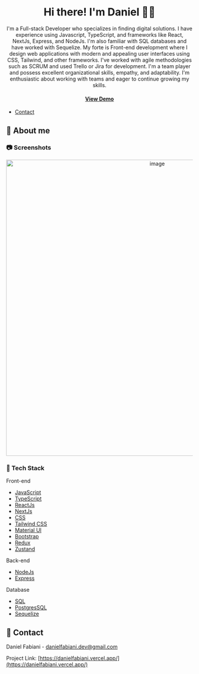 
<div align='center'>

<h1>Hi there! I'm Daniel 👋🏻</h1>
<p>I'm a Full-stack Developer who specializes in finding digital solutions. I have experience using Javascript, TypeScript, and frameworks like React, NextJs, Express, and NodeJs. I'm also familiar with SQL databases and have worked with Sequelize. My forte is Front-end development where I design web applications with modern and appealing user interfaces using CSS, Tailwind, and other frameworks. I've worked with agile methodologies such as SCRUM and used Trello or Jira for development. I'm a team player and possess excellent organizational skills, empathy, and adaptability. I'm enthusiastic about working with teams and eager to continue growing my skills.</p>

<h4> <a href=https://danielfabiani.vercel.app/>View Demo</a> </h4>


</div>

- [Contact](#handshake-contact)


## :star2: About me

### :camera: Screenshots
<div align="center"> <a href="https://danielfabiani.vercel.app/"><img src="https://live.staticflickr.com/65535/53351949955_c8404049a3_k.jpg" alt='image' width='800'/></a> </div>


### :space_invader: Tech Stack
<summary>Front-end</summary> <ul>
<li><a href="">JavaScript</a></li>
<li><a href="">TypeScript</a></li>
<li><a href="">ReactJs</a></li>
<li><a href="">NextJs</a></li>
<li><a href="">CSS</a></li>
<li><a href="">Tailwind CSS</a></li>
<li><a href="">Material UI</a></li>
<li><a href="">Bootstrap</a></li>
<li><a href="">Redux</a></li>
<li><a href="">Zustand</a></li>
</ul>
<summary>Back-end</summary> <ul>
<li><a href="">NodeJs</a></li>
<li><a href="">Express</a></li>
</ul>
<summary>Database</summary> <ul>
<li><a href="">SQL</a></li>
<li><a href="">PostgresSQL</a></li>
<li><a href="">Sequelize</a></li>
</ul>

## :handshake: Contact

Daniel Fabiani - danielfabiani.dev@gmail.com

Project Link: [https://danielfabiani.vercel.app/](https://danielfabiani.vercel.app/)
